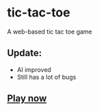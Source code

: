 # tic-tac-toe

A web-based tic tac toe game

## Update:

* AI improved
* Still has a lot of bugs

## [Play now](https://shetty073.github.io/shetty073.github.io-tic-tac-toe/)
